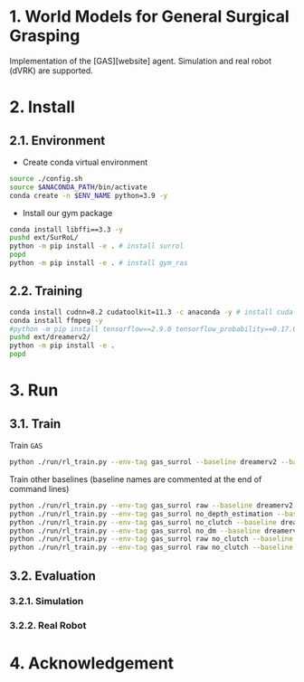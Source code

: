 # 1. World Models for General Surgical Grasping

Implementation of the [GAS][website] agent.
Simulation and real robot (dVRK) are supported.

# 2. Install

## 2.1. Environment 
- Create conda virtual environment
```sh
source ./config.sh
source $ANACONDA_PATH/bin/activate 
conda create -n $ENV_NAME python=3.9 -y
```

- Install our gym package 
```sh
conda install libffi==3.3 -y
pushd ext/SurRoL/
python -m pip install -e . # install surrol
popd
python -m pip install -e . # install gym_ras
```

## 2.2. Training 

```sh
conda install cudnn=8.2 cudatoolkit=11.3 -c anaconda -y # install cuda-toolkit for gpu support
conda install ffmpeg -y
#python -m pip install tensorflow==2.9.0 tensorflow_probability==0.17.0 protobuf==3.20.1
pushd ext/dreamerv2/
python -m pip install -e .
popd
```

# 3. Run

## 3.1. Train

Train `GAS`
```sh
python ./run/rl_train.py --env-tag gas_surrol --baseline dreamerv2 --baseline-tag gas
```

Train other baselines 
(baseline names are commented at the end of command lines)
```sh
python ./run/rl_train.py --env-tag gas_surrol raw --baseline dreamerv2 --baseline-tag gas # GAS-Raw
python ./run/rl_train.py --env-tag gas_surrol no_depth_estimation --baseline dreamerv2 --baseline-tag gas # GAS-NoDE
python ./run/rl_train.py --env-tag gas_surrol no_clutch --baseline dreamerv2 --baseline-tag gas # GAS-NoClutch
python ./run/rl_train.py --env-tag gas_surrol no_dm --baseline dreamerv2 --baseline-tag gas # GAS-NoDR
python ./run/rl_train.py --env-tag gas_surrol raw no_clutch --baseline dreamerv2 --baseline-tag gas # DreamerV2
python ./run/rl_train.py --env-tag gas_surrol raw no_clutch --baseline ppo # PPO
```

## 3.2. Evaluation

### 3.2.1. Simulation

### 3.2.2. Real Robot


# 4. Acknowledgement